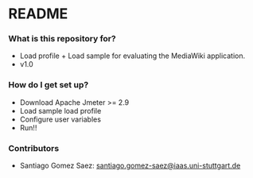 # README #

### What is this repository for? ###

* Load profile + Load sample for evaluating the MediaWiki application. 
* v1.0

### How do I get set up? ###

* Download Apache Jmeter >= 2.9
* Load sample load profile
* Configure user variables
* Run!!

### Contributors ###

* Santiago Gomez Saez: santiago.gomez-saez@iaas.uni-stuttgart.de